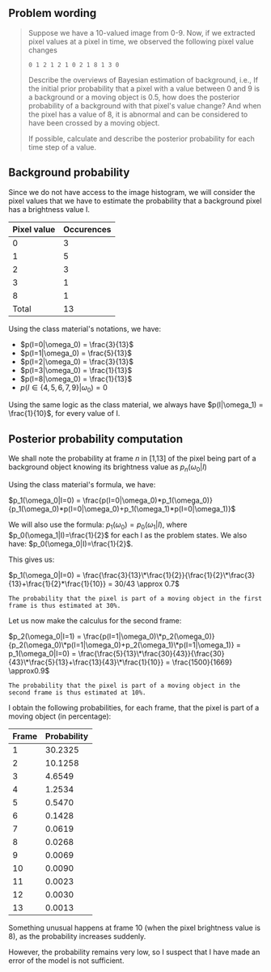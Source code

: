 <script type="text/javascript" 
  src="http://cdn.mathjax.org/mathjax/latest/MathJax.js?config=TeX-AMS-MML_HTMLorMML">
</script>
<script type="text/x-mathjax-config">
  MathJax.Hub.Config({ tex2jax: {inlineMath: [['$', '$']]}, messageStyle: "none" });
</script>

## Problem wording

> Suppose we have a 10-valued image from 0-9. Now, if we extracted pixel values at a pixel in time, we observed the following pixel value changes  
> 
> `0 1 2 1 2 1 0 2 1 8 1 3 0`
> 
> Describe the overviews of Bayesian estimation of background, i.e., If the initial prior probability that a pixel with a value between 0 and 9 is a background or a moving object is 0.5, how does the posterior probability of a background with that pixel's value change? And when the pixel has a value of 8, it is abnormal and can be considered to have been crossed by a moving object.
> 
> If possible, calculate and describe the posterior probability for each time step of a value.

## Background probability

Since we do not have access to the image histogram, we will consider the pixel values that we have to estimate the probability that a background pixel has a brightness value I.

| Pixel value | Occurences |
| ----------- | ---------- |
| 0           | 3          |
| 1           | 5          |
| 2           | 3          |
| 3           | 1          |
| 8           | 1          |
| Total       | 13         |

Using the class material's notations, we have:

- $p(I=0|\omega_0) = \frac{3}{13}$
- $p(I=1|\omega_0) = \frac{5}{13}$
- $p(I=2|\omega_0) = \frac{3}{13}$
- $p(I=3|\omega_0) = \frac{1}{13}$
- $p(I=8|\omega_0) = \frac{1}{13}$
- $p(I\in\{4,5,6,7,9\}|\omega_0) = 0$

Using the same logic as the class material, we always have $p(I|\omega_1) = \frac{1}{10}$, for every value of I.

## Posterior probability computation

We shall note the probability at frame *n* in [1,13] of the pixel being part of a background object knowing its brightness value as $p_n(\omega_0|I)$

Using the class material's formula, we have:

$p_1(\omega_0|I=0) = \frac{p(I=0|\omega_0)*p_1(\omega_0)}{p_1(\omega_0)*p(I=0|\omega_0)+p_1(\omega_1)*p(I=0|\omega_1)}$

We will also use the formula: $p_1(\omega_0) = p_0(\omega_1|I)$, where $p_0(\omega_1|I)=\frac{1}{2}$ for each I as the problem states. We also have: $p_0(\omega_0|I)=\frac{1}{2}$.

This gives us:

$p_1(\omega_0|I=0) = \frac{\frac{3}{13}\*\frac{1}{2}}{\frac{1}{2}\*\frac{3}{13}+\frac{1}{2}*\frac{1}{10}} = 30/43 \approx 0.7$

`The probability that the pixel is part of a moving object in the first frame is thus estimated at 30%.`

Let us now make the calculus for the second frame:

$p_2(\omega_0|I=1) = \frac{p(I=1|\omega_0)\*p_2(\omega_0)}{p_2(\omega_0)\*p(I=1|\omega_0)+p_2(\omega_1)\*p(I=1|\omega_1)} = p_1(\omega_0|I=0) = \frac{\frac{5}{13}\*\frac{30}{43}}{\frac{30}{43}\*\frac{5}{13}+\frac{13}{43}\*\frac{1}{10}} = \frac{1500}{1669} \approx0.9$

`The probability that the pixel is part of a moving object in the second frame is thus estimated at 10%.`

I obtain the following probabilities, for each frame, that the pixel is part of a moving object (in percentage):

| Frame | Probability |
| ----- | ----------- |
| 1     | 30.2325     |
| 2     | 10.1258     |
| 3     | 4.6549      |
| 4     | 1.2534      |
| 5     | 0.5470      |
| 6     | 0.1428      |
| 7     | 0.0619      |
| 8     | 0.0268      |
| 9     | 0.0069      |
| 10    | 0.0090      |
| 11    | 0.0023      |
| 12    | 0.0030      |
| 13    | 0.0013      |

Something unusual happens at frame 10 (when the pixel brightness value is 8), as the probability increases suddenly.

However, the probability remains very low, so I suspect that I have made an error of the model is not sufficient.
